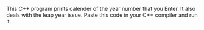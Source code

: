 This C++ program prints calender of the year number that you Enter. It also deals with the leap year issue. Paste this code in your C++
compiler and run it.
